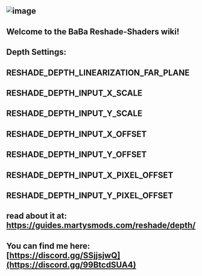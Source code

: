 ![image](https://github.com/user-attachments/assets/848759c5-84e1-4523-a325-124a93975e9c)
-
**Welcome to the BaBa Reshade-Shaders wiki!**
-
Depth Settings:
-
RESHADE_DEPTH_LINEARIZATION_FAR_PLANE
-
RESHADE_DEPTH_INPUT_X_SCALE
-
RESHADE_DEPTH_INPUT_Y_SCALE
-
RESHADE_DEPTH_INPUT_X_OFFSET
-
RESHADE_DEPTH_INPUT_Y_OFFSET
-
RESHADE_DEPTH_INPUT_X_PIXEL_OFFSET
-
RESHADE_DEPTH_INPUT_Y_PIXEL_OFFSET
-
read about it at: https://guides.martysmods.com/reshade/depth/
-
You can find me here: [https://discord.gg/SSjjsjwQ](https://discord.gg/99BtcdSUA4)
-
